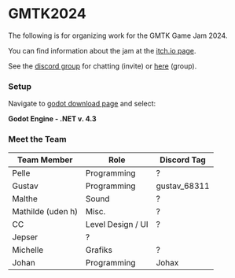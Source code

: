 # GMTK2024

The following is for organizing work for the GMTK Game Jam 2024.

You can find information about the jam at the [itch.io page](https://itch.io/jam/gmtk-2024).

See the [discord group](https://discord.com/invite/962uRTBH) for chatting (invite)
or [here](https://discord.com/channels/1274044172021796887/1274044172692881503) (group).

### Setup

Navigate to [godot download page](https://godotengine.org/download/) and select:

__Godot Engine - .NET v. 4.3__

### Meet the Team


| **Team Member** | **Role**         | **Discord Tag**     |
|-----------------|------------------|---------------------|
| Pelle   | Programming   | ?          |
| Gustav     | Programming | gustav_68311       |
| Malthe       | Sound      | ?    |
| Mathilde (uden h)      | Misc.          | ?      |
| CC      | Level Design / UI  | ?     |
| Jepser    | ?          |      |
| Michelle | Grafiks | ? |  
| Johan | Programming | Johax |  

